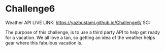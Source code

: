 # Challenge6
Weather API
LIVE LINK: https://yazbustami.github.io/Challenge6/
SC:

The purpose of this challenge, is to use a third party API to help get ready for a vacation. We all love a tan, so getting an idea of the weather helps gear where this fabulous vacation is.


